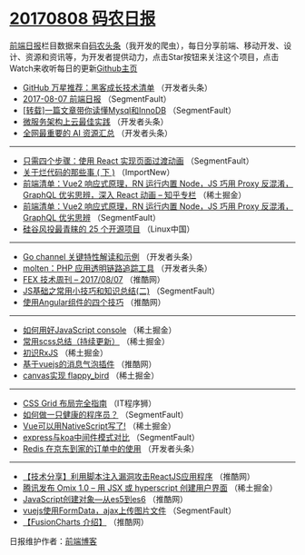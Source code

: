 # [20170808 码农日报](https://toutiao.qdkfweb.cn/date/2017/08/08)

[前端日报](https://qdkfweb.cn/c/news)栏目数据来自[码农头条](https://toutiao.qdkfweb.cn/)（我开发的爬虫），每日分享前端、移动开发、设计、资源和资讯等，为开发者提供动力，点击Star按钮来关注这个项目，点击Watch来收听每日的更新[Github主页](https://github.com/kujian/frontendDaily)
* [GitHub 万星推荐：黑客成长技术清单](https://toutiao.qdkfweb.cn/47120.html) （开发者头条）
* [2017-08-07 前端日报](https://toutiao.qdkfweb.cn/47045.html) （SegmentFault）
* [[转载]一篇文章带你读懂Mysql和InnoDB](https://toutiao.qdkfweb.cn/47036.html) （SegmentFault）
* [微服务架构上云最佳实践](https://toutiao.qdkfweb.cn/47111.html) （开发者头条）
* [全网最重要的 AI 资源汇总](https://toutiao.qdkfweb.cn/47145.html) （开发者头条）

***
* [只需四个步骤：使用 React 实现页面过渡动画](https://toutiao.qdkfweb.cn/47034.html) （SegmentFault）
* [关于烂代码的那些事 ( 下 )](https://toutiao.qdkfweb.cn/47150.html) （ImportNew）
* [前端清单：Vue2 响应式原理，RN 运行内置 Node，JS 巧用 Proxy 反混淆，GraphQL 优劣思辨，深入 React 动画 &#8211; 知乎专栏](https://toutiao.qdkfweb.cn/47089.html) （稀土掘金）
* [前端清单：Vue2 响应式原理，RN 运行内置 Node，JS 巧用 Proxy 反混淆，GraphQL 优劣思辨](https://toutiao.qdkfweb.cn/47047.html) （SegmentFault）
* [硅谷风投最青睐的 25 个开源项目](https://toutiao.qdkfweb.cn/47153.html) （Linux中国）

***
* [Go channel 关键特性解读和示例](https://toutiao.qdkfweb.cn/47122.html) （开发者头条）
* [molten：PHP 应用透明链路追踪工具](https://toutiao.qdkfweb.cn/47112.html) （开发者头条）
* [FEX 技术周刊 &#8211; 2017/08/07](https://toutiao.qdkfweb.cn/47060.html) （推酷网）
* [JS基础之常用小技巧和知识总结(二)](https://toutiao.qdkfweb.cn/47039.html) （SegmentFault）
* [使用Angular组件的四个技巧](https://toutiao.qdkfweb.cn/47061.html) （推酷网）

***
* [如何用好JavaScript console](https://toutiao.qdkfweb.cn/47074.html) （稀土掘金）
* [常用scss总结（持续更新）](https://toutiao.qdkfweb.cn/47085.html) （稀土掘金）
* [初识RxJS](https://toutiao.qdkfweb.cn/47087.html) （稀土掘金）
* [基于vuejs的消息气泡插件](https://toutiao.qdkfweb.cn/47054.html) （推酷网）
* [canvas实现 flappy_bird](https://toutiao.qdkfweb.cn/47078.html) （稀土掘金）

***
* [CSS Grid 布局完全指南](https://toutiao.qdkfweb.cn/47161.html) （IT程序狮）
* [如何做一只健康的程序员？](https://toutiao.qdkfweb.cn/47035.html) （SegmentFault）
* [Vue可以用NativeScript写了!](https://toutiao.qdkfweb.cn/47079.html) （稀土掘金）
* [express与koa中间件模式对比](https://toutiao.qdkfweb.cn/47046.html) （SegmentFault）
* [Redis 在京东到家的订单中的使用](https://toutiao.qdkfweb.cn/47109.html) （开发者头条）

***
* [【技术分享】利用脚本注入漏洞攻击ReactJS应用程序](https://toutiao.qdkfweb.cn/47057.html) （推酷网）
* [腾讯发布 Omix 1.0 &#8211; 用 JSX 或 hyperscript 创建用户界面](https://toutiao.qdkfweb.cn/47080.html) （稀土掘金）
* [JavaScript创建对象—从es5到es6](https://toutiao.qdkfweb.cn/47058.html) （推酷网）
* [vuejs使用FormData，ajax上传图片文件](https://toutiao.qdkfweb.cn/47048.html) （SegmentFault）
* [【FusionCharts 介绍】](https://toutiao.qdkfweb.cn/47059.html) （推酷网）

日报维护作者：[前端博客](https://qdkfweb.cn/) 